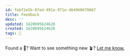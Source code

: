 ```yaml
---
id: febf2e5b-8fed-491a-971e-d64960678667
title: Feedback
desc: ''
updated: 1620695624628
created: 1620695624628
tags: 🌸
---
```


Found a 🐛? Want to see something new 🪴? [Let me know.](https://github.com/short25h0r7/jekyll-bonsai)
